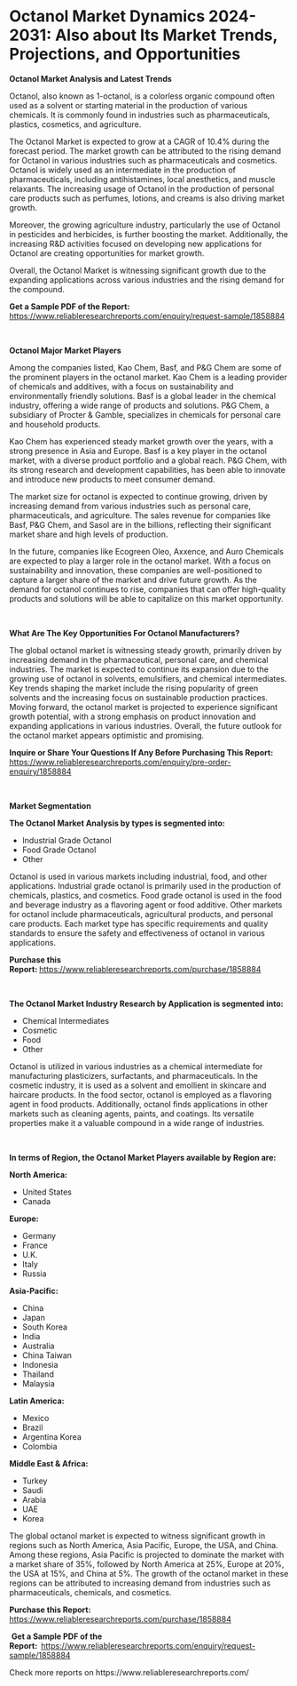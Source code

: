 <p><h1>Octanol Market Dynamics 2024-2031: Also about Its Market Trends, Projections, and Opportunities</h1></p><p><strong>Octanol Market Analysis and Latest Trends</strong></p>
<p><p>Octanol, also known as 1-octanol, is a colorless organic compound often used as a solvent or starting material in the production of various chemicals. It is commonly found in industries such as pharmaceuticals, plastics, cosmetics, and agriculture.</p><p>The Octanol Market is expected to grow at a CAGR of 10.4% during the forecast period. The market growth can be attributed to the rising demand for Octanol in various industries such as pharmaceuticals and cosmetics. Octanol is widely used as an intermediate in the production of pharmaceuticals, including antihistamines, local anesthetics, and muscle relaxants. The increasing usage of Octanol in the production of personal care products such as perfumes, lotions, and creams is also driving market growth.</p><p>Moreover, the growing agriculture industry, particularly the use of Octanol in pesticides and herbicides, is further boosting the market. Additionally, the increasing R&D activities focused on developing new applications for Octanol are creating opportunities for market growth.</p><p>Overall, the Octanol Market is witnessing significant growth due to the expanding applications across various industries and the rising demand for the compound.</p></p>
<p><strong>Get a Sample PDF of the Report:&nbsp;</strong> <a href="https://www.reliableresearchreports.com/enquiry/request-sample/1858884">https://www.reliableresearchreports.com/enquiry/request-sample/1858884</a></p>
<p>&nbsp;</p>
<p><strong>Octanol Major Market Players</strong></p>
<p><p>Among the companies listed, Kao Chem, Basf, and P&G Chem are some of the prominent players in the octanol market. Kao Chem is a leading provider of chemicals and additives, with a focus on sustainability and environmentally friendly solutions. Basf is a global leader in the chemical industry, offering a wide range of products and solutions. P&G Chem, a subsidiary of Procter & Gamble, specializes in chemicals for personal care and household products.</p><p>Kao Chem has experienced steady market growth over the years, with a strong presence in Asia and Europe. Basf is a key player in the octanol market, with a diverse product portfolio and a global reach. P&G Chem, with its strong research and development capabilities, has been able to innovate and introduce new products to meet consumer demand.</p><p>The market size for octanol is expected to continue growing, driven by increasing demand from various industries such as personal care, pharmaceuticals, and agriculture. The sales revenue for companies like Basf, P&G Chem, and Sasol are in the billions, reflecting their significant market share and high levels of production.</p><p>In the future, companies like Ecogreen Oleo, Axxence, and Auro Chemicals are expected to play a larger role in the octanol market. With a focus on sustainability and innovation, these companies are well-positioned to capture a larger share of the market and drive future growth. As the demand for octanol continues to rise, companies that can offer high-quality products and solutions will be able to capitalize on this market opportunity.</p></p>
<p>&nbsp;</p>
<p><strong>What Are The Key Opportunities For Octanol Manufacturers?</strong></p>
<p><p>The global octanol market is witnessing steady growth, primarily driven by increasing demand in the pharmaceutical, personal care, and chemical industries. The market is expected to continue its expansion due to the growing use of octanol in solvents, emulsifiers, and chemical intermediates. Key trends shaping the market include the rising popularity of green solvents and the increasing focus on sustainable production practices. Moving forward, the octanol market is projected to experience significant growth potential, with a strong emphasis on product innovation and expanding applications in various industries. Overall, the future outlook for the octanol market appears optimistic and promising.</p></p>
<p><strong>Inquire or Share Your Questions If Any Before Purchasing This Report:</strong> <a href="https://www.reliableresearchreports.com/enquiry/pre-order-enquiry/1858884">https://www.reliableresearchreports.com/enquiry/pre-order-enquiry/1858884</a></p>
<p>&nbsp;</p>
<p><strong>Market Segmentation</strong></p>
<p><strong>The Octanol Market Analysis by types is segmented into:</strong></p>
<p><ul><li>Industrial Grade Octanol</li><li>Food Grade Octanol</li><li>Other</li></ul></p>
<p><p>Octanol is used in various markets including industrial, food, and other applications. Industrial grade octanol is primarily used in the production of chemicals, plastics, and cosmetics. Food grade octanol is used in the food and beverage industry as a flavoring agent or food additive. Other markets for octanol include pharmaceuticals, agricultural products, and personal care products. Each market type has specific requirements and quality standards to ensure the safety and effectiveness of octanol in various applications.</p></p>
<p><strong>Purchase this Report:&nbsp;</strong><a href="https://www.reliableresearchreports.com/purchase/1858884">https://www.reliableresearchreports.com/purchase/1858884</a></p>
<p>&nbsp;</p>
<p><strong>The Octanol Market Industry Research by Application is segmented into:</strong></p>
<p><ul><li>Chemical Intermediates</li><li>Cosmetic</li><li>Food</li><li>Other</li></ul></p>
<p><p>Octanol is utilized in various industries as a chemical intermediate for manufacturing plasticizers, surfactants, and pharmaceuticals. In the cosmetic industry, it is used as a solvent and emollient in skincare and haircare products. In the food sector, octanol is employed as a flavoring agent in food products. Additionally, octanol finds applications in other markets such as cleaning agents, paints, and coatings. Its versatile properties make it a valuable compound in a wide range of industries.</p></p>
<p>&nbsp;</p>
<p><strong>In terms of Region, the Octanol Market Players available by Region are:</strong></p>
<p>
    <p> <strong> North America: </strong>
        <ul>
            <li>United States</li>
            <li>Canada</li>
        </ul>
        </p> 
    <p> <strong> Europe: </strong>
        <ul>
            <li>Germany</li>
            <li>France</li>
            <li>U.K.</li>
            <li>Italy</li>
            <li>Russia</li>
        </ul>
        </p> 
    <p> <strong> Asia-Pacific: </strong>
        <ul>
            <li>China</li>
            <li>Japan</li>
            <li>South Korea</li>
            <li>India</li>
            <li>Australia</li>
            <li>China Taiwan</li>
            <li>Indonesia</li>
            <li>Thailand</li>
            <li>Malaysia</li>
        </ul>
        </p> 
    <p> <strong> Latin America: </strong>
        <ul>
            <li>Mexico</li>
            <li>Brazil</li>
            <li>Argentina Korea</li>
            <li>Colombia</li>
        </ul>
        </p> 
    <p> <strong> Middle East & Africa: </strong>
        <ul>
            <li>Turkey</li>
            <li>Saudi</li>
            <li>Arabia</li>
            <li>UAE</li>
            <li>Korea</li>
        </ul>
    </p>
    </p>
<p><p>The global octanol market is expected to witness significant growth in regions such as North America, Asia Pacific, Europe, the USA, and China. Among these regions, Asia Pacific is projected to dominate the market with a market share of 35%, followed by North America at 25%, Europe at 20%, the USA at 15%, and China at 5%. The growth of the octanol market in these regions can be attributed to increasing demand from industries such as pharmaceuticals, chemicals, and cosmetics.</p></p>
<p><strong>Purchase this Report: </strong><a href="https://www.reliableresearchreports.com/purchase/1858884">https://www.reliableresearchreports.com/purchase/1858884</a></p>
<p>&nbsp;<strong>Get a Sample PDF of the Report:&nbsp;&nbsp;</strong><a href="https://www.reliableresearchreports.com/enquiry/request-sample/1858884">https://www.reliableresearchreports.com/enquiry/request-sample/1858884</a></p>
<p><strong></strong></p>
<p>Check more reports on https://www.reliableresearchreports.com/</p>